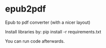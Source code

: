 # epub2pdf
Epub to pdf converter (with a nicer layout)

Install libraries by:
pip install -r requirements.txt

You can run code afterwards.
